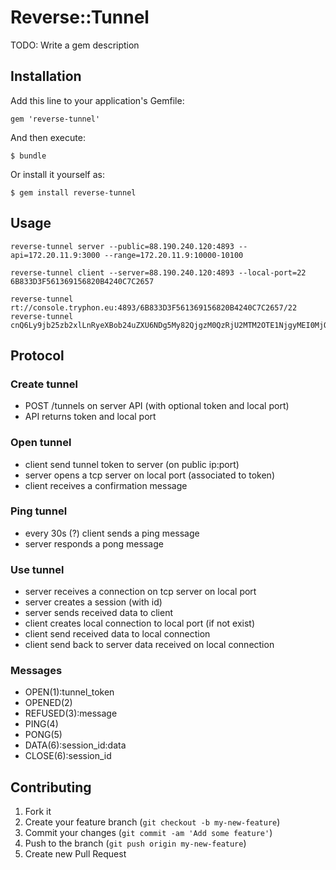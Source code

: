 # Reverse::Tunnel

TODO: Write a gem description

## Installation

Add this line to your application's Gemfile:

    gem 'reverse-tunnel'

And then execute:

    $ bundle

Or install it yourself as:

    $ gem install reverse-tunnel

## Usage

    reverse-tunnel server --public=88.190.240.120:4893 --api=172.20.11.9:3000 --range=172.20.11.9:10000-10100

    reverse-tunnel client --server=88.190.240.120:4893 --local-port=22 6B833D3F561369156820B4240C7C2657

    reverse-tunnel rt://console.tryphon.eu:4893/6B833D3F561369156820B4240C7C2657/22
    reverse-tunnel cnQ6Ly9jb25zb2xlLnRyeXBob24uZXU6NDg5My82QjgzM0QzRjU2MTM2OTE1NjgyMEI0MjQwQzdDMjY1Ny8yMg==

## Protocol

### Create tunnel

* POST /tunnels on server API (with optional token and local port)
* API returns token and local port

### Open tunnel

* client send tunnel token to server (on public ip:port)
* server opens a tcp server on local port (associated to token)
* client receives a confirmation message

### Ping tunnel

* every 30s (?) client sends a ping message
* server responds a pong message

### Use tunnel

* server receives a connection on tcp server on local port
* server creates a session (with id)
* server sends received data to client
* client creates local connection to local port (if not exist)
* client send received data to local connection
* client send back to server data received on local connection

### Messages

* OPEN(1):tunnel_token
* OPENED(2)
* REFUSED(3):message
* PING(4)
* PONG(5)
* DATA(6):session_id:data
* CLOSE(6):session_id

## Contributing

1. Fork it
2. Create your feature branch (`git checkout -b my-new-feature`)
3. Commit your changes (`git commit -am 'Add some feature'`)
4. Push to the branch (`git push origin my-new-feature`)
5. Create new Pull Request
